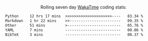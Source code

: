 <p align="center">Rolling seven day <a href="https://wakatime.com/@syrkis"/>WakaTime</a> coding stats:</p>
<!--START_SECTION:waka-->

```txt
Python     12 hrs 17 mins  >>>>>>>>>>>>>>>>>>>>>----   83.34 %
Markdown   1 hr 22 mins    >>-----------------------   09.35 %
Other      51 mins         >------------------------   05.76 %
YAML       7 mins          -------------------------   00.86 %
BibTeX     3 mins          -------------------------   00.37 %
```

<!--END_SECTION:waka-->
